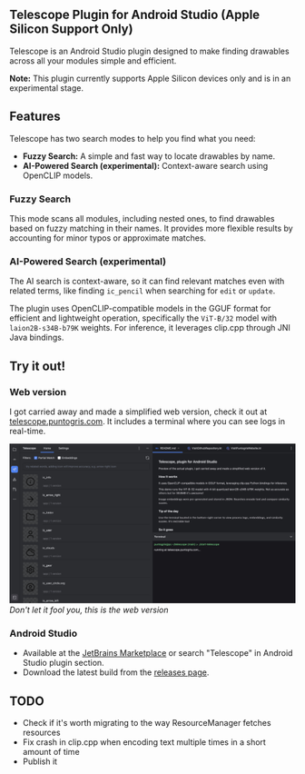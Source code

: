 ## Telescope Plugin for Android Studio (Apple Silicon Support Only)

Telescope is an Android Studio plugin designed to make finding drawables across all your modules simple and efficient.

**Note:** This plugin currently supports Apple Silicon devices only and is in an experimental stage.

## Features

Telescope has two search modes to help you find what you need:

- **Fuzzy Search:** A simple and fast way to locate drawables by name.
- **AI-Powered Search (experimental):** Context-aware search using OpenCLIP models.

### Fuzzy Search

This mode scans all modules, including nested ones, to find drawables based on fuzzy matching in their names. It
provides more flexible results by accounting for minor typos or approximate matches.

### AI-Powered Search (experimental)

The AI search is context-aware, so it can find relevant matches even with related terms, like finding `ic_pencil` when
searching for `edit` or `update`.

The plugin uses OpenCLIP-compatible models in the GGUF format for efficient and lightweight operation, specifically the
`ViT-B/32` model with `laion2B-s34B-b79K` weights. For inference, it leverages clip.cpp through JNI Java bindings.

## Try it out!

### Web version

I got carried away and made a simplified web version, check it out
at [telescope.puntogris.com](https://telescope.puntogris.com
). It includes a terminal where you can see logs in real-time.

![preview](./screenshots/website.jpeg)
*Don't let it fool you, this is the web version*

### Android Studio

- Available at the [JetBrains Marketplace](https://plugins.jetbrains.com/plugin/26174-telescope) or search "Telescope" in Android Studio plugin section.
- Download the latest build from the [releases page](https://github.com/puntogris/telescope/releases).

## TODO

- Check if it's worth migrating to the way ResourceManager fetches resources
- Fix crash in clip.cpp when encoding text multiple times in a short amount of time
- Publish it